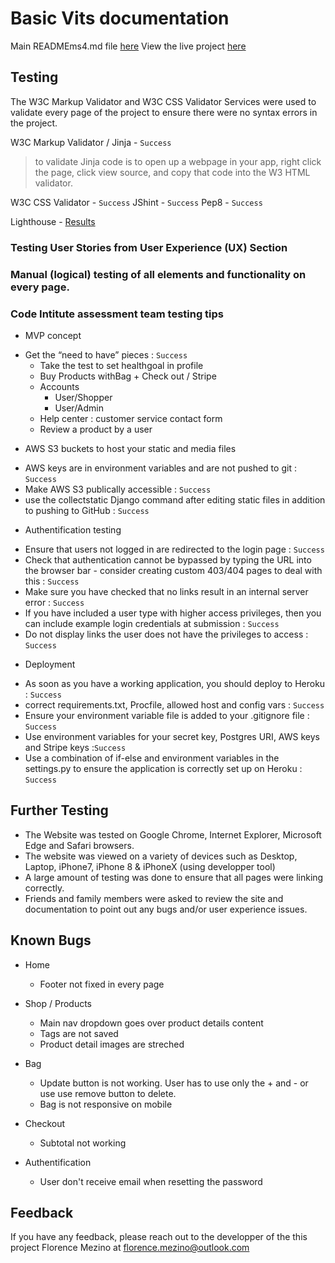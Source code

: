 # Basic Vits documentation

Main READMEms4.md file [here](https://github.com/florencemezino/basic-vits/blob/main/READMEms4.md)
View the live project [here](https://basic-vits.herokuapp.com/)

## Testing 

The W3C Markup Validator and W3C CSS Validator Services were used to validate every page of the project to ensure there were no syntax errors in the project.

W3C Markup Validator  / Jinja - `Success` 
> to validate Jinja code is to open up a webpage in your app, right click the page, click view source, and copy that code into the W3 HTML validator.

W3C CSS Validator - `Success`
JShint - `Success`
Pep8 - `Success`

Lighthouse - [Results](static/assets/testing/lighthousems3_results.png)

### Testing User Stories from User Experience (UX) Section

### Manual (logical) testing of all elements and functionality on every page.

###  Code Intitute assessment team testing tips

* MVP concept
- Get the “need to have” pieces : `Success`
    - Take the test to set healthgoal in profile
    - Buy Products withBag + Check out / Stripe
    - Accounts
        - User/Shopper
        - User/Admin
    - Help center : customer service contact form
    - Review a product by a user 

* AWS S3 buckets to host your static and media files
- AWS keys are in environment variables and are not pushed to git : `Success`
- Make AWS S3 publically accessible : `Success`
- use the collectstatic Django command after editing static files in addition to pushing to GitHub : `Success`

* Authentification testing
- Ensure that users not logged in are redirected to the login page : `Success`
- Check that authentication cannot be bypassed by typing the URL into the browser bar -  consider creating custom 403/404 pages to deal with this : `Success`
- Make sure you have checked that no links result in an internal server error : `Success`
- If you have included a user type with higher access privileges, then you can include example login credentials at submission : `Success`
- Do not display links the user does not have the privileges to access : `Success`

*  Deployment
- As soon as you have a working application, you should deploy to Heroku : `Success`
- correct requirements.txt, Procfile, allowed host and config vars : `Success`
- Ensure your environment variable file is added to your .gitignore file : `Success`
- Use environment variables for your secret key, Postgres URI, AWS keys and Stripe keys :`Success`
- Use a combination of if-else and environment variables in the settings.py to ensure the application is correctly set up on Heroku : `Success`


## Further Testing

* The Website was tested on Google Chrome, Internet Explorer, Microsoft Edge and Safari browsers.
* The website was viewed on a variety of devices such as Desktop, Laptop, iPhone7, iPhone 8 & iPhoneX (using developper tool)
* A large amount of testing was done to ensure that all pages were linking correctly.
* Friends and family members were asked to review the site and documentation to point out any bugs and/or user experience issues.

## Known Bugs

- Home
    - Footer not fixed in every page

- Shop / Products
    - Main nav dropdown goes over product details content
    - Tags are not saved 
    - Product detail images are streched

- Bag
    - Update button is not working. User has to use only the + and - or use use remove button to delete.
    - Bag is not responsive on mobile
    
- Checkout
    - Subtotal not working

- Authentification
    - User don't receive email when resetting the password

## Feedback

If you have any feedback, please reach out to the developper of the this project Florence Mezino at florence.mezino@outlook.com 